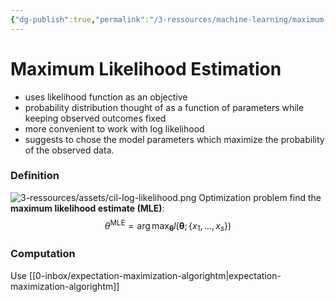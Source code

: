 ```yaml
---
{"dg-publish":true,"permalink":"/3-ressources/machine-learning/maximum-likelihood-estimation/","tags":["math/machine-learning, eth/cil/theory"],"created":"","updated":""}
---
```


# Maximum Likelihood Estimation
- uses likelihood function as an objective
- probability distribution thought of as a function of parameters while keeping observed outcomes fixed
- more convenient to work with log likelihood
- suggests to chose the model parameters which maximize the probability of the observed data.

### Definition
![3-ressources/assets/cil-log-likelihood.png](/img/user/3-ressources/assets/cil-log-likelihood.png)
Optimization problem find the **maximum likelihood estimate (MLE)**:
$$\theta^{\text{MLE}} = \arg\max_{\boldsymbol{\theta}} l(\boldsymbol{\theta};\{x_{1}, \dots, x_{s}\})$$
### Computation
Use [[0-inbox/expectation-maximization-algorightm\|expectation-maximization-algorightm]]
